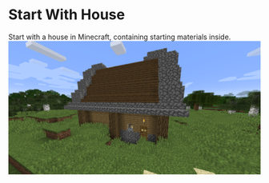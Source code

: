 # Start With House
Start with a house in Minecraft, containing starting materials inside.
![House](house.png)
